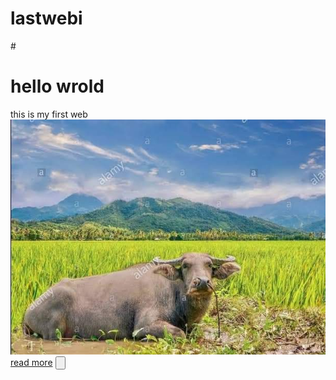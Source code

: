 # lastwebi
#<!DOCTYPE html>
<html lang="en">
<head>
    <meta charset="UTF-8">
    <meta name="viewport" content="width=device-width, initial-scale=1.0">
    <title>Document</title>
</head>
<body>
    <h1>hello wrold</h1>
    <div>this is my first web</div>
    <img src="ppp.jpg" /> 
    <a href="http://google.com" >read more</a>
    <input type="button" placeholder="button">


</body>
</html>
